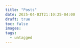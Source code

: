 ```yaml
---
title: "Posts"
date: 2025-04-03T21:10:25-04:00
draft: true
toc: false
images:
tags:
  - untagged
---
```


